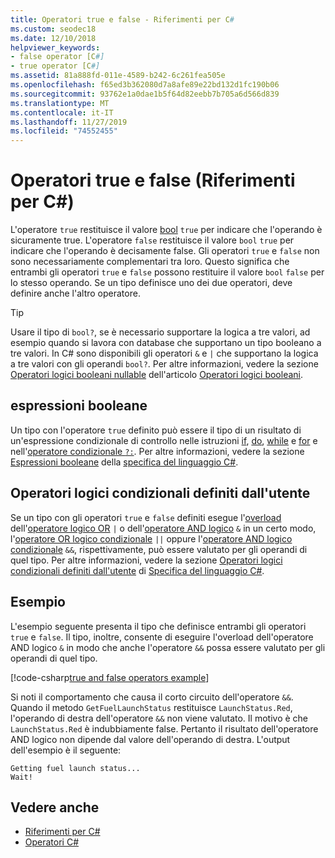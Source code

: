 ```yaml
---
title: Operatori true e false - Riferimenti per C#
ms.custom: seodec18
ms.date: 12/10/2018
helpviewer_keywords:
- false operator [C#]
- true operator [C#]
ms.assetid: 81a888fd-011e-4589-b242-6c261fea505e
ms.openlocfilehash: f65ed3b362080d7a8afe89e22bd132d1fc190b06
ms.sourcegitcommit: 93762e1a0dae1b5f64d82eebb7b705a6d566d839
ms.translationtype: MT
ms.contentlocale: it-IT
ms.lasthandoff: 11/27/2019
ms.locfileid: "74552455"
---
```

# <a name="true-and-false-operators-c-reference"></a>Operatori true e false (Riferimenti per C#)

L'operatore `true` restituisce il valore [bool](../builtin-types/bool.md) `true` per indicare che l'operando è sicuramente true. L'operatore `false` restituisce il valore `bool` `true` per indicare che l'operando è decisamente false. Gli operatori `true` e `false` non sono necessariamente complementari tra loro. Questo significa che entrambi gli operatori `true` e `false` possono restituire il valore `bool` `false` per lo stesso operando. Se un tipo definisce uno dei due operatori, deve definire anche l'altro operatore.

> [!TIP]
> Usare il tipo di `bool?`, se è necessario supportare la logica a tre valori, ad esempio quando si lavora con database che supportano un tipo booleano a tre valori. In C# sono disponibili gli operatori `&` e `|` che supportano la logica a tre valori con gli operandi `bool?`. Per altre informazioni, vedere la sezione [Operatori logici booleani nullable](boolean-logical-operators.md#nullable-boolean-logical-operators) dell'articolo [Operatori logici booleani](boolean-logical-operators.md).

## <a name="boolean-expressions"></a>espressioni booleane

Un tipo con l'operatore `true` definito può essere il tipo di un risultato di un'espressione condizionale di controllo nelle istruzioni [if](../keywords/if-else.md), [do](../keywords/do.md), [while](../keywords/while.md) e [for](../keywords/for.md) e nell'[operatore condizionale `?:`](conditional-operator.md). Per altre informazioni, vedere la sezione [Espressioni booleane](~/_csharplang/spec/expressions.md#boolean-expressions) della [specifica del linguaggio C#](~/_csharplang/spec/introduction.md).

## <a name="user-defined-conditional-logical-operators"></a>Operatori logici condizionali definiti dall'utente

Se un tipo con gli operatori `true` e `false` definiti esegue l'[overload](operator-overloading.md) dell'[operatore logico OR](boolean-logical-operators.md#logical-or-operator-) `|` o dell'[operatore AND logico](boolean-logical-operators.md#logical-and-operator-) `&` in un certo modo, l'[operatore OR logico condizionale](boolean-logical-operators.md#conditional-logical-or-operator-) `||` oppure l'[operatore AND logico condizionale](boolean-logical-operators.md#conditional-logical-and-operator-) `&&`, rispettivamente, può essere valutato per gli operandi di quel tipo. Per altre informazioni, vedere la sezione [Operatori logici condizionali definiti dall'utente](~/_csharplang/spec/expressions.md#user-defined-conditional-logical-operators) di [Specifica del linguaggio C#](~/_csharplang/spec/introduction.md).

## <a name="example"></a>Esempio

L'esempio seguente presenta il tipo che definisce entrambi gli operatori `true` e `false`. Il tipo, inoltre, consente di eseguire l'overload dell'operatore AND logico `&` in modo che anche l'operatore `&&` possa essere valutato per gli operandi di quel tipo.

[!code-csharp[true and false operators example](~/samples/csharp/language-reference/operators/TrueFalseOperators.cs)]

Si noti il comportamento che causa il corto circuito dell'operatore `&&`. Quando il metodo `GetFuelLaunchStatus` restituisce `LaunchStatus.Red`, l'operando di destra dell'operatore `&&` non viene valutato. Il motivo è che `LaunchStatus.Red` è indubbiamente false. Pertanto il risultato dell'operatore AND logico non dipende dal valore dell'operando di destra. L'output dell'esempio è il seguente:

```console
Getting fuel launch status...
Wait!
```

## <a name="see-also"></a>Vedere anche

- [Riferimenti per C#](../index.md)
- [Operatori C#](index.md)
